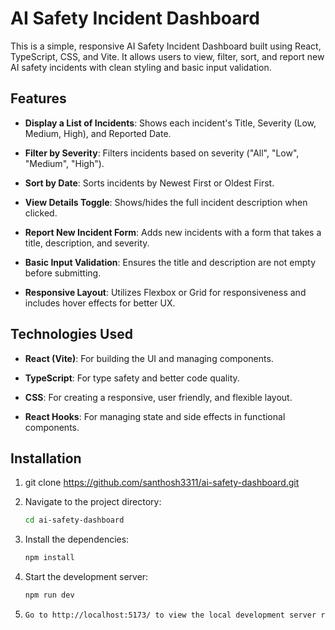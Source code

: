 # AI Safety Incident Dashboard
This is a simple, responsive AI Safety Incident Dashboard built using React, TypeScript, CSS, and Vite. It allows users to view, filter, sort, and report new AI safety incidents with clean styling and basic input validation.

## Features
- __Display a List of Incidents__: Shows each incident's Title, Severity (Low, Medium, High), and Reported Date.

- __Filter by Severity__: Filters incidents based on severity ("All", "Low", "Medium", "High").

- __Sort by Date__: Sorts incidents by Newest First or Oldest First.

- __View Details Toggle__: Shows/hides the full incident description when clicked.

- __Report New Incident Form__: Adds new incidents with a form that takes a title, description, and severity.

- __Basic Input Validation__: Ensures the title and description are not empty before submitting.

- __Responsive Layout__: Utilizes Flexbox or Grid for responsiveness and includes hover effects for better UX.

## Technologies Used
- __React (Vite)__: For building the UI and managing components.

- __TypeScript__: For type safety and better code quality.

- __CSS__: For creating a responsive, user friendly, and flexible layout.

- __React Hooks__: For managing state and side effects in functional components.

## Installation

1. git clone https://github.com/santhosh3311/ai-safety-dashboard.git

2. Navigate to the project directory:
    ```bash
    cd ai-safety-dashboard
    ```

3. Install the dependencies:
    ```bash
    npm install
    ```

4. Start the development server:
    ```bash
    npm run dev
    ```

5. ```bash
   Go to http://localhost:5173/ to view the local development server running the project.
   ```
